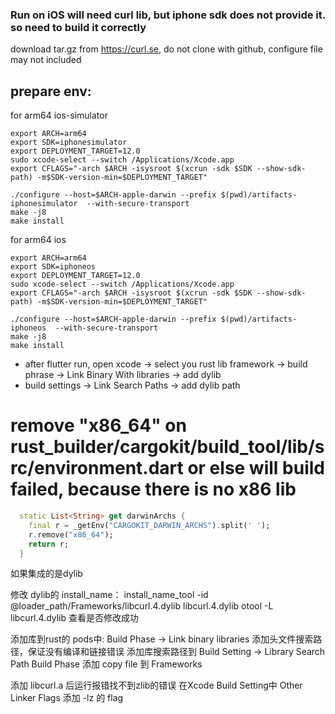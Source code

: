 ### Run on iOS will need curl lib, but iphone sdk does not provide it. so need to build it correctly

download tar.gz from https://curl.se, do not clone with github, configure file may not included
## prepare env:
for arm64 ios-simulator

```shell
export ARCH=arm64
export SDK=iphonesimulator
export DEPLOYMENT_TARGET=12.0
sudo xcode-select --switch /Applications/Xcode.app
export CFLAGS="-arch $ARCH -isysroot $(xcrun -sdk $SDK --show-sdk-path) -m$SDK-version-min=$DEPLOYMENT_TARGET"

./configure --host=$ARCH-apple-darwin --prefix $(pwd)/artifacts-iphonesimulator  --with-secure-transport
make -j8
make install
```


for arm64 ios

```shell
export ARCH=arm64
export SDK=iphoneos
export DEPLOYMENT_TARGET=12.0
sudo xcode-select --switch /Applications/Xcode.app
export CFLAGS="-arch $ARCH -isysroot $(xcrun -sdk $SDK --show-sdk-path) -m$SDK-version-min=$DEPLOYMENT_TARGET"

./configure --host=$ARCH-apple-darwin --prefix $(pwd)/artifacts-iphoneos  --with-secure-transport
make -j8
make install
```

- after flutter run, open xcode -> select you rust lib framework -> build phrase -> Link Binary With libraries -> add dylib
- build settings -> Link Search Paths -> add dylib path


# remove "x86_64" on rust_builder/cargokit/build_tool/lib/src/environment.dart or else will build failed, because there is no x86 lib

```dart
  static List<String> get darwinArchs {
    final r = _getEnv("CARGOKIT_DARWIN_ARCHS").split(' ');
    r.remove("x86_64");
    return r;
  }
```

如果集成的是dylib 

修改 dylib的 install_name：
install_name_tool -id @loader_path/Frameworks/libcurl.4.dylib libcurl.4.dylib
otool -L libcurl.4.dylib 查看是否修改成功

添加库到rust的 pods中:
Build Phase -> Link binary libraries 添加头文件搜索路径，保证没有编译和链接错误
添加库搜索路径到  Build Setting -> Library Search Path
Build Phase 添加 copy file 到 Frameworks




添加 libcurl.a 后运行报错找不到zlib的错误
在Xcode  Build Setting中 Other Linker Flags 添加 -lz 的 flag



